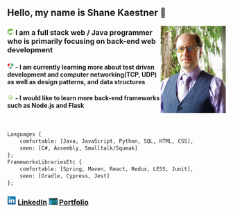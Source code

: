 ## Hello, my name is Shane Kaestner 🌇 
[<img align="right" src="images/Online-Shane.jpg" alt="My picture" title="Shane" width="150" height="200" />][portfolio]

### <img src="images/Spring.jpg" alt="Spring logo" title="Spring" width="15"> I am a full stack web / Java programmer who is primarily focusing on back-end web development

#### <img src="images/TDD.jpg" alt="Test Driven Development flow" title="red green refactor" width="15"> - I am currently learning more about test driven development and computer networking(TCP, UDP) as well as design patterns, and data structures

#### <img src="images/Node.png" alt="Node.js logo" title="Node" width="15"> - I would like to learn more back-end frameworks such as Node.js and Flask

<br />

```
Languages {
    comfortable: [Java, JavaScript, Python, SQL, HTML, CSS],
    seen: [C#, Assembly, Smalltalk/Squeak]
};
FrameworksLibrariesEtc {
    comfortable: [Spring, Maven, React, Redux, LESS, Junit],
    seen: [Gradle, Cypress, Jest]
};
```

### [<img src="images/LinkedIn.jpg" alt="LinkedIn logo" title="LinkedIn" width="20">][LinkedIn] [LinkedIn][LinkedIn]     [<img src="images/pointlessbinary.jpg" alt="chalkboard with binary written on it" title="PointlessBinary" width="20">][portfolio] [Portfolio][portfolio]


[portfolio]: https://kandelonius.github.io/Portfolio-SJK/
[LinkedIn]: https://www.linkedin.com/in/shane-kaestner/

